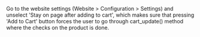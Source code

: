 Go to the website settings (Website \> Configuration \> Settings) and
unselect 'Stay on page after adding to cart', which makes sure that
pressing 'Add to Cart' button forces the user to go through
cart_update() method where the checks on the product is done.
